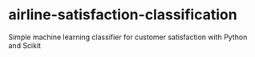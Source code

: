 # airline-satisfaction-classification
Simple machine learning classifier for customer satisfaction with Python and Scikit
